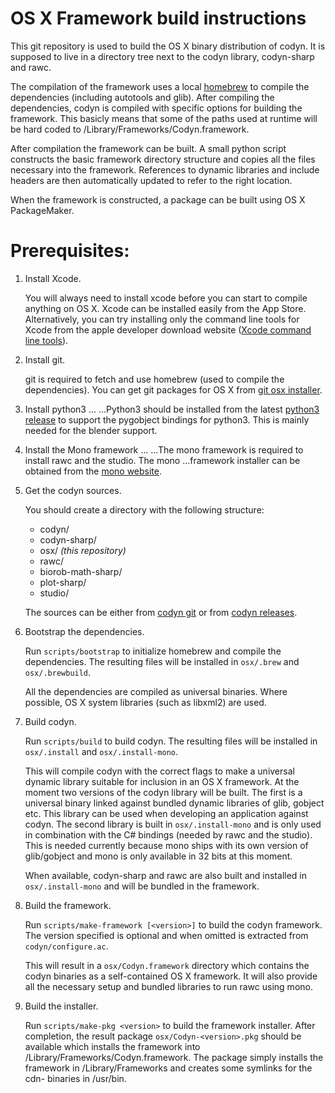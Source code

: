 OS X Framework build instructions
=================================

This git repository is used to build the OS X binary distribution of codyn. It
is supposed to live in a directory tree next to the codyn library, codyn-sharp
and rawc.

The compilation of the framework uses a local [homebrew] to compile the
dependencies (including autotools and glib). After compiling the dependencies,
codyn is compiled with specific options for building the framework. This basicly
means that some of the paths used at runtime will be hard coded to
/Library/Frameworks/Codyn.framework.

After compilation the framework can be built. A small python script constructs
the basic framework directory structure and copies all the files necessary into
the framework. References to dynamic libraries and include headers are
then automatically updated to refer to the right location.

When the framework is constructed, a package can be built using OS X
PackageMaker.

Prerequisites:
==============
1. Install Xcode.
   
   You will always need to install xcode before you can start to compile anything
   on OS X. Xcode can be installed easily from the App Store. Alternatively, you
   can try installing only the command line tools for Xcode from the apple
   developer download website ([Xcode command line tools][Xcode command line tools]).

2. Install git.
   
   git is required to fetch and use homebrew (used to compile the dependencies).
   You can get git packages for OS X from [git osx installer][git osx installer].

3. Install python3
...
...Python3 should be installed from the latest [python3 release][python3 release]
   to support the pygobject bindings for python3. This is mainly needed for the
   blender support.

4. Install the Mono framework
...
...The mono framework is required to install rawc and the studio. The mono
...framework installer can be obtained from the [mono website][mono website].

5. Get the codyn sources.
   
   You should create a directory with the following structure:
     * codyn/
     * codyn-sharp/
     * osx/ *(this repository)*
     * rawc/
     * biorob-math-sharp/
     * plot-sharp/
     * studio/

   The sources can be either from [codyn git][codyn git] or from
   [codyn releases][codyn releases].

6. Bootstrap the dependencies.
   
   Run `scripts/bootstrap` to initialize homebrew and compile the dependencies.
   The resulting files will be installed in `osx/.brew` and `osx/.brewbuild`.
   
   All the dependencies are compiled as universal binaries. Where possible,
   OS X system libraries (such as libxml2) are used.

7. Build codyn.
   
   Run `scripts/build` to build codyn. The resulting files will be installed in
   `osx/.install` and `osx/.install-mono`.

   This will compile codyn with the correct flags to make a universal
   dynamic library suitable for inclusion in an OS X framework. At the moment
   two versions of the codyn library will be built. The first is a universal
   binary linked against bundled dynamic libraries of glib, gobject etc. This
   library can be used when developing an application against codyn. The second
   library is built in `osx/.install-mono` and is only used in combination with
   the C# bindings (needed by rawc and the studio). This is needed currently
   because mono ships with its own version of glib/gobject and mono is only
   available in 32 bits at this moment.
   
   When available, codyn-sharp and rawc are also built and installed in
   `osx/.install-mono` and will be bundled in the framework.

8. Build the framework.
   
   Run `scripts/make-framework [<version>]` to build the codyn framework. The
   version specified is optional and when omitted is extracted from
   `codyn/configure.ac`.

   This will result in a `osx/Codyn.framework` directory which contains the
   codyn binaries as a self-contained OS X framework. It will also provide
   all the necessary setup and bundled libraries to run rawc using mono.

9. Build the installer.
   
   Run `scripts/make-pkg <version>` to build the framework installer. After
   completion, the result package `osx/Codyn-<version>.pkg` should be
   available which installs the framework into
   /Library/Frameworks/Codyn.framework. The package simply installs the
   framework in /Library/Frameworks and creates some symlinks for the cdn-
   binaries in /usr/bin.

[homebrew]: https://github.com/mxcl/homebrew
[git osx installer]: http://code.google.com/p/git-osx-installer/downloads/list
[Xcode command line tools]: https://developer.apple.com/downloads/index.action?name=for%20Xcode%20-
[codyn git]: http://git.codyn.net
[codyn releases]: http://download.codyn.net/releases
[python3 release]: http://www.python.org/getit/
[mono website]: http://www.go-mono.com/mono-downloads/
